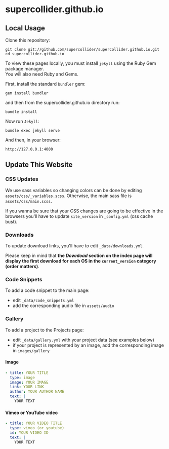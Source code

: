 # supercollider.github.io

## Local Usage

Clone this repository:

    git clone git://github.com/supercollider/supercollider.github.io.git
    cd supercollider.github.io

To view these pages locally, you must install `jekyll` using the Ruby Gem package manager.  
You will also need Ruby and Gems.

First, install the standard `bundler` gem:

    gem install bundler

and then from the supercollider.github.io directory run:

    bundle install


Now run `Jekyll`:

    bundle exec jekyll serve

And then, in your browser:

    http://127.0.0.1:4000

## Update This Website

### CSS Updates

We use sass variables so changing colors can be done by editing `assets/css/_variables.scss`.
Otherwise, the main sass file is `assets/css/main.scss`.

If you wanna be sure that your CSS changes are going to be effective in the browsers you'll have to update `site_version` in `_config.yml` (css cache bust).

### Downloads

To update download links, you'll have to edit `_data/downloads.yml`.

Please keep in mind that **the *Download* section on the index page will display the first download
for each OS in the `current_version` category (order matters)**.

### Code Snippets

To add a code snippet to the main page:

- edit `_data/code_snippets.yml`
- add the corresponding audio file in `assets/audio`

### Gallery

To add a project to the Projects page:

- edit `_data/gallery.yml` with your project data (see examples below)
- if your project is represented by an image, add the corresponding image in `images/gallery`

#### Image

```yml
- title: YOUR TITLE
  type: image
  image: YOUR IMAGE
  link: YOUR LINK
  author: YOUR AUTHOR NAME
  text: |
    YOUR TEXT
```

#### Vimeo or YouTube video

```yml
- title: YOUR VIDEO TITLE
  type: vimeo (or youtube)
  id: YOUR VIDEO ID
  text: |
    YOUR TEXT
```
